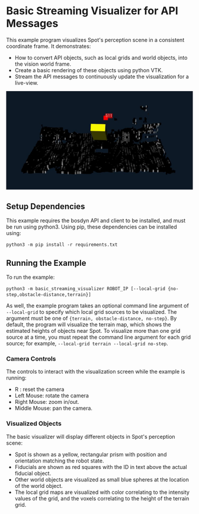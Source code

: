 <!--
Copyright (c) 2022 Boston Dynamics, Inc.  All rights reserved.

Downloading, reproducing, distributing or otherwise using the SDK Software
is subject to the terms and conditions of the Boston Dynamics Software
Development Kit License (20191101-BDSDK-SL).
-->

# Basic Streaming Visualizer for API Messages

This example program visualizes Spot's perception scene in a consistent coordinate frame. It demonstrates:

- How to convert API objects, such as local grids and world objects, into the vision world frame.
- Create a basic rendering of these objects using python VTK.
- Stream the API messages to continuously update the visualization for a live-view.

<img src="example_visualization.png" style="width:600px"/>

## Setup Dependencies

This example requires the bosdyn API and client to be installed, and must be run using python3. Using pip, these dependencies can be installed using:

```
python3 -m pip install -r requirements.txt
```

## Running the Example

To run the example:

```
python3 -m basic_streaming_visualizer ROBOT_IP [--local-grid {no-step,obstacle-distance,terrain}]
```

As well, the example program takes an optional command line argument of `--local-grid` to specify which local grid sources to be visualized. The argument must be one of `{terrain, obstacle-distance, no-step}`. By default, the program will visualize the terrain map, which shows the estimated heights of objects near Spot. To visualize more than one grid source at a time, you must repeat the command line argument for each grid source; for example, `--local-grid terrain --local-grid no-step`.

### Camera Controls

The controls to interact with the visualization screen while the example is running:

- R : reset the camera
- Left Mouse: rotate the camera
- Right Mouse: zoom in/out.
- Middle Mouse: pan the camera.

### Visualized Objects

The basic visualizer will display different objects in Spot's perception scene:

- Spot is shown as a yellow, rectangular prism with position and orientation matching the robot state.
- Fiducials are shown as red squares with the ID in text above the actual fiducial object.
- Other world objects are visualized as small blue spheres at the location of the world object.
- The local grid maps are visualized with color correlating to the intensity values of the grid, and the voxels correlating to the height of the terrain grid.
